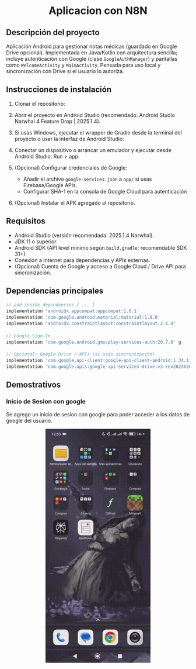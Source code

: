  <h1 style="text-align:center;">Aplicacion con N8N</h1>

## Descripción del proyecto

Aplicación Android para gestionar notas médicas (guardado en Google Drive opcional). Implementada en Java/Kotlin con arquitectura sencilla; incluye autenticación con Google (clase `GoogleAuthManager`) y pantallas como `WelcomeActivity` y `MainActivity`. Pensada para uso local y sincronización con Drive si el usuario lo autoriza.

## Instrucciones de instalación

1. Clonar el repositorio:
2. Abrir el proyecto en Android Studio (recomendado: Android Studio Narwhal 4 Feature Drop | 2025.1.4).

3. Si usas Windows, ejecutar el wrapper de Gradle desde la terminal del proyecto o usar la interfaz de Android Studio:
4. Conectar un dispositivo o arrancar un emulador y ejecutar desde Android Studio: Run > app.

5. (Opcional) Configurar credenciales de Google:
   - Añadir el archivo `google-services.json` a `app/` si usas Firebase/Google APIs.
   - Configurar SHA-1 en la consola de Google Cloud para autenticación
6. (Opcional) Instalar el APK agregado al repositorio.

## Requisitos

- Android Studio (versión recomendada: 2025.1.4 Narwhal).
- JDK 11 o superior.
- Android SDK (API level mínimo según `build.gradle`; recomendable SDK 31+).
- Conexión a Internet para dependencias y APIs externas.
- (Opcional) Cuenta de Google y acceso a Google Cloud / Drive API para sincronización.

## Dependencias principales 

```groovy
// add inside dependencies { ... }
implementation 'androidx.appcompat:appcompat:1.6.1'
implementation 'com.google.android.material:material:1.9.0'
implementation 'androidx.constraintlayout:constraintlayout:2.1.4'

// Google Sign-In
implementation 'com.google.android.gms:play-services-auth:20.7.0' g

// Opcional: Google Drive / APIs (si usas sincronización)
implementation 'com.google.api-client:google-api-client-android:1.34.1'
implementation 'com.google.apis:google-api-services-drive:v3-rev20230308-2.0.0'
```

## Demostrativos

### Inicio de Sesion con google
Se agrego un inicio de sesion con google para poder acceder a los datos de google del usuario.

<p align="center">
  <img src="ElementosGraficos/VidSesion.gif" alt="Video de Inicio de Sesion" />
</p>


